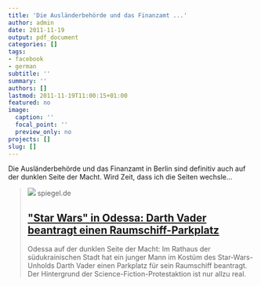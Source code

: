 ```yaml
---
title: 'Die Ausländerbehörde und das Finanzamt ...'
author: admin
date: 2011-11-19
output: pdf_document
categories: []
tags:
- facebook
- german
subtitle: ''
summary: ''
authors: []
lastmod: 2011-11-19T11:00:15+01:00
featured: no
image:
  caption: ''
  focal_point: ''
  preview_only: no
projects: []
slug: []
---
```

Die Ausländerbehörde und das Finanzamt in Berlin sind definitiv auch auf der dunklen Seite der Macht. Wird Zeit, dass ich die Seiten wechsle...
> [![](https://cdn.prod.www.spiegel.de/images/e0971beb-0001-0004-0000-000000284669_w1280_r1.77_fpx49.97_fpy48.69.jpg)](http://www.spiegel.de/panorama/0,1518,798727,00.html)
> spiegel.de
> ## ["Star Wars" in Odessa: Darth Vader beantragt einen Raumschiff-Parkplatz](http://www.spiegel.de/panorama/0,1518,798727,00.html)
>
>Odessa auf der dunklen Seite der Macht: Im Rathaus der südukrainischen Stadt hat ein junger Mann im Kostüm des Star-Wars-Unholds Darth Vader einen Parkplatz für sein Raumschiff beantragt. Der Hintergrund der Science-Fiction-Protestaktion ist nur allzu real.

